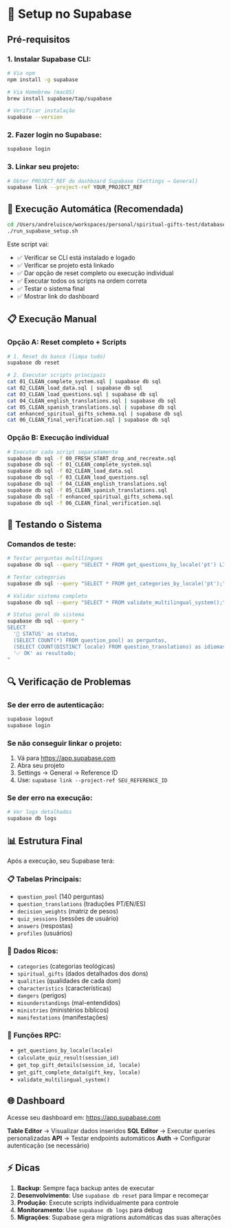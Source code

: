 # 🚀 Setup no Supabase

## Pré-requisitos

### 1. Instalar Supabase CLI:
```bash
# Via npm
npm install -g supabase

# Via Homebrew (macOS)
brew install supabase/tap/supabase

# Verificar instalação
supabase --version
```

### 2. Fazer login no Supabase:
```bash
supabase login
```

### 3. Linkar seu projeto:
```bash
# Obter PROJECT_REF do dashboard Supabase (Settings → General)
supabase link --project-ref YOUR_PROJECT_REF
```

## 🎯 Execução Automática (Recomendada)

```bash
cd /Users/andreluisce/workspaces/personal/spiritual-gifts-test/database
./run_supabase_setup.sh
```

Este script vai:
- ✅ Verificar se CLI está instalado e logado
- ✅ Verificar se projeto está linkado  
- ✅ Dar opção de reset completo ou execução individual
- ✅ Executar todos os scripts na ordem correta
- ✅ Testar o sistema final
- ✅ Mostrar link do dashboard

## 📋 Execução Manual

### Opção A: Reset completo + Scripts
```bash
# 1. Reset do banco (limpa tudo)
supabase db reset

# 2. Executar scripts principais
cat 01_CLEAN_complete_system.sql | supabase db sql
cat 02_CLEAN_load_data.sql | supabase db sql
cat 03_CLEAN_load_questions.sql | supabase db sql
cat 04_CLEAN_english_translations.sql | supabase db sql
cat 05_CLEAN_spanish_translations.sql | supabase db sql
cat enhanced_spiritual_gifts_schema.sql | supabase db sql
cat 06_CLEAN_final_verification.sql | supabase db sql
```

### Opção B: Execução individual
```bash
# Executar cada script separadamente
supabase db sql -f 00_FRESH_START_drop_and_recreate.sql
supabase db sql -f 01_CLEAN_complete_system.sql
supabase db sql -f 02_CLEAN_load_data.sql
supabase db sql -f 03_CLEAN_load_questions.sql
supabase db sql -f 04_CLEAN_english_translations.sql
supabase db sql -f 05_CLEAN_spanish_translations.sql
supabase db sql -f enhanced_spiritual_gifts_schema.sql
supabase db sql -f 06_CLEAN_final_verification.sql
```

## 🧪 Testando o Sistema

### Comandos de teste:
```bash
# Testar perguntas multilíngues
supabase db sql --query "SELECT * FROM get_questions_by_locale('pt') LIMIT 5;"

# Testar categorias
supabase db sql --query "SELECT * FROM get_categories_by_locale('pt');"

# Validar sistema completo
supabase db sql --query "SELECT * FROM validate_multilingual_system();"

# Status geral do sistema
supabase db sql --query "
SELECT 
  '🎉 STATUS' as status,
  (SELECT COUNT(*) FROM question_pool) as perguntas,
  (SELECT COUNT(DISTINCT locale) FROM question_translations) as idiomas,
  '✅ OK' as resultado;
"
```

## 🔍 Verificação de Problemas

### Se der erro de autenticação:
```bash
supabase logout
supabase login
```

### Se não conseguir linkar o projeto:
1. Vá para https://app.supabase.com
2. Abra seu projeto
3. Settings → General → Reference ID
4. Use: `supabase link --project-ref SEU_REFERENCE_ID`

### Se der erro na execução:
```bash
# Ver logs detalhados
supabase db logs
```

## 📊 Estrutura Final

Após a execução, seu Supabase terá:

### 📋 **Tabelas Principais:**
- `question_pool` (140 perguntas)
- `question_translations` (traduções PT/EN/ES)
- `decision_weights` (matriz de pesos)
- `quiz_sessions` (sessões de usuário)
- `answers` (respostas)
- `profiles` (usuários)

### 🎨 **Dados Ricos:**
- `categories` (categorias teológicas)
- `spiritual_gifts` (dados detalhados dos dons)
- `qualities` (qualidades de cada dom)
- `characteristics` (características)
- `dangers` (perigos)
- `misunderstandings` (mal-entendidos)
- `ministries` (ministérios bíblicos)
- `manifestations` (manifestações)

### 🔧 **Funções RPC:**
- `get_questions_by_locale(locale)`
- `calculate_quiz_result(session_id)`
- `get_top_gift_details(session_id, locale)`
- `get_gift_complete_data(gift_key, locale)`
- `validate_multilingual_system()`

## 🌐 Dashboard

Acesse seu dashboard em: https://app.supabase.com

**Table Editor** → Visualizar dados inseridos
**SQL Editor** → Executar queries personalizadas
**API** → Testar endpoints automáticos
**Auth** → Configurar autenticação (se necessário)

## ⚡ Dicas

1. **Backup**: Sempre faça backup antes de executar
2. **Desenvolvimento**: Use `supabase db reset` para limpar e recomeçar
3. **Produção**: Execute scripts individualmente para controle
4. **Monitoramento**: Use `supabase db logs` para debug
5. **Migrações**: Supabase gera migrations automáticas das suas alterações